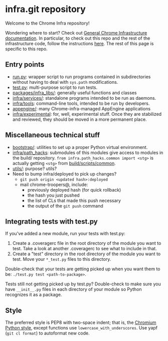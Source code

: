 # infra.git repository

Welcome to the Chrome Infra repository!

Wondering where to start? Check out [General Chrome Infrastructure
documentation](doc/index.md). In particular, to check out this repo and the rest
of the infrastructure code, follow the instructions [here](doc/source.md).
The rest of this page is specific to this repo.

## Entry points

* [run.py](run.py): wrapper script to run programs contained in subdirectories
  without having to deal with `sys.path` modifications.
* [test.py](test.py): multi-purpose script to run tests.
* [packages/infra\_libs/](packages/infra_libs): generally useful functions and classes
* [infra/services/](infra/services): standalone programs intended to be run as
  daemons.
* [infra/tools](infra/tools): command-line tools, intended to be run by developers.
* [appengine/](appengine): many Chrome-infra-managed AppEngine applications
* [infra/experimental](infra/experimental): for, well, experimental stuff. Once
  they are stabilized and reviewed, they should be moved in a more permanent
  place.

## Miscellaneous technical stuff

* [bootstrap/](bootstrap): utilities to set up a proper Python virtual
  environment.
* [infra/path\_hacks](infra/path_hacks): submodules of this modules give access
  to modules in the build/ repository. `from infra.path_hacks.common import
  <stg>` is actually getting `<stg>` from
  [build/scripts/common](https://chromium.googlesource.com/chromium/tools/build/+/master/scripts/common).
* [utils/](utils): purpose? utils?
* Need to bump infra/deployed to pick up changes?
    * `git push origin <updated hash>:deployed`
    * mail chrome-troopers@, include:
        * previously deployed hash (for quick rollback)
        * the hash you just pushed
        * the list of CLs that made this push necessary
        * the output of the `git push` command

## Integrating tests with test.py

If you've added a new module, run your tests with test.py:

1. Create a .coveragerc file in the root directory of the module you want to
   test. Take a look at another .coveragerc to see what to include in that.
1. Create a "test" directory in the root directory of the module you want to
   test. Move your `*_test.py` files to this directory.

Double-check that your tests are getting picked up when you want them to be:
`./test.py test <path-to-package>`.

Tests still not getting picked up by test.py? Double-check to make sure you have
`__init__.py` files in each directory of your module so Python recognizes it as a
package.

## Style

The preferred style is PEP8 with two-space indent; that is, the [Chromium
Python
style](https://chromium.googlesource.com/chromium/src/+/master/styleguide/python/python.md),
except functions use `lowercase_with_underscores`. Use yapf (`git cl format`)
to autoformat new code.
